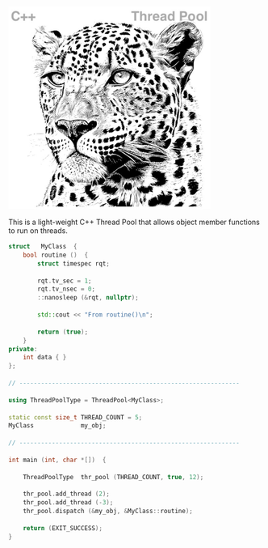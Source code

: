 <!--
Copyright (c) 2023-2028, Hossein Moein
All rights reserved.

Redistribution and use in source and binary forms, with or without
modification, are permitted provided that the following conditions are met:
* Redistributions of source code must retain the above copyright
notice, this list of conditions and the following disclaimer.
* Redistributions in binary form must reproduce the above copyright
notice, this list of conditions and the following disclaimer in the
documentation and/or other materials provided with the distribution.
* Neither the name of Hossein Moein and/or the ThreadPool nor the
names of its contributors may be used to endorse or promote products
derived from this software without specific prior written permission.

THIS SOFTWARE IS PROVIDED BY THE COPYRIGHT HOLDERS AND CONTRIBUTORS "AS IS" AND
ANY EXPRESS OR IMPLIED WARRANTIES, INCLUDING, BUT NOT LIMITED TO, THE IMPLIED
WARRANTIES OF MERCHANTABILITY AND FITNESS FOR A PARTICULAR PURPOSE ARE
DISCLAIMED. IN NO EVENT SHALL Hossein Moein BE LIABLE FOR ANY
DIRECT, INDIRECT, INCIDENTAL, SPECIAL, EXEMPLARY, OR CONSEQUENTIAL DAMAGES
(INCLUDING, BUT NOT LIMITED TO, PROCUREMENT OF SUBSTITUTE GOODS OR SERVICES;
LOSS OF USE, DATA, OR PROFITS; OR BUSINESS INTERRUPTION) HOWEVER CAUSED AND
ON ANY THEORY OF LIABILITY, WHETHER IN CONTRACT, STRICT LIABILITY, OR TORT
(INCLUDING NEGLIGENCE OR OTHERWISE) ARISING IN ANY WAY OUT OF THE USE OF THIS
SOFTWARE, EVEN IF ADVISED OF THE POSSIBILITY OF SUCH DAMAGE.
-->
<img src="docs/Leopard.jpg" alt="ThreadPool Leopard" width="400" longdesc="https://htmlpreview.github.io/?https://github.com/hosseinmoein/ThreadPool/blob/master/README.md"/>

This is a light-weight C++ Thread Pool that allows object member functions to run on threads. 

```cpp
struct   MyClass  {
    bool routine ()  {
        struct timespec rqt;

        rqt.tv_sec = 1;
        rqt.tv_nsec = 0;
        ::nanosleep (&rqt, nullptr);

        std::cout << "From routine()\n";

        return (true);
    }
private:
    int data { }
};

// -------------------------------------------------------------

using ThreadPoolType = ThreadPool<MyClass>;

static const size_t THREAD_COUNT = 5;
MyClass             my_obj;

// -------------------------------------------------------------

int main (int, char *[])  {

    ThreadPoolType  thr_pool (THREAD_COUNT, true, 12);

    thr_pool.add_thread (2);
    thr_pool.add_thread (-3);
    thr_pool.dispatch (&my_obj, &MyClass::routine);

    return (EXIT_SUCCESS);
}
```
